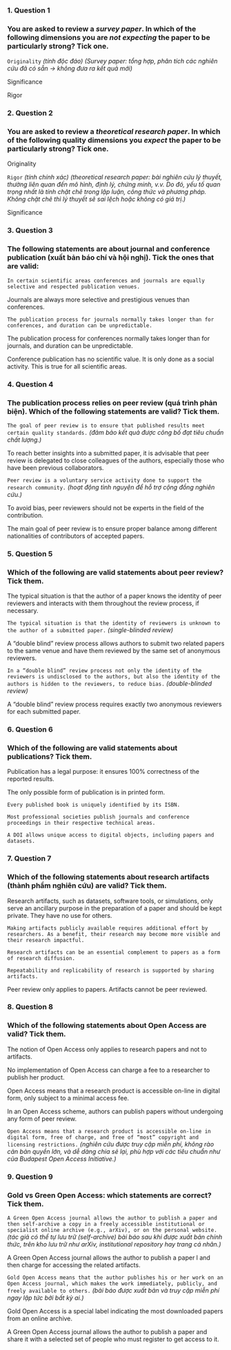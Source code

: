 ### 1. Question 1
### You are asked to review a _survey paper_. In which of the following dimensions you are _not expecting_ the paper to be particularly strong? Tick one.  

``Originality`` _(tính độc đáo)_
_(Survey paper: tổng hợp, phân tích các nghiên cứu đã có sẵn -> không đưa ra kết quả mới)_

Significance

Rigor

### 2. Question 2
### You are asked to review a _theoretical research paper_. In which of the following quality dimensions you _expect_ the paper to be particularly strong? Tick one.

Originality

``Rigor`` _(tính chính xác)_
_(theoretical research paper: bài nghiên cứu lý thuyết, thường liên quan đến mô hình, định lý, chứng minh, v.v. Do đó, yếu tố quan trọng nhất là tính chặt chẽ trong lập luận, công thức và phương pháp. Không chặt chẽ thì lý thuyết sẽ sai lệch hoặc không có giá trị.)_

Significance


### 3. Question 3
### The following statements are about journal and conference publication (xuất bản báo chí và hội nghị). Tick the ones that are valid:

``In certain scientific areas conferences and journals are equally selective and respected publication venues.``

Journals are always more selective and prestigious venues than conferences.

``The publication process for journals normally takes longer than for conferences, and duration can be unpredictable.``

The publication process for conferences normally takes longer than for journals, and duration can be unpredictable.

Conference publication has no scientific value. It is only done as a social activity. This is true for all scientific areas.


### 4. Question 4
### The publication process relies on peer review (quá trình phản biện). Which of the following statements are valid? Tick them.

``The goal of peer review is to ensure that published results meet certain quality standards.``
_(đảm bảo kết quả được công bố đạt tiêu chuẩn chất lượng.)_

To reach better insights into a submitted paper, it is advisable that peer review is delegated to close colleagues of the authors, especially those who have been previous collaborators.

``Peer review is a voluntary service activity done to support the research community.``
_(hoạt động tình nguyện để hỗ trợ cộng đồng nghiên cứu.)_

To avoid bias, peer reviewers should not be experts in the field of the contribution.

The main goal of peer review is to ensure proper balance among different nationalities of contributors of accepted papers.


### 5. Question 5
### Which of the following are valid statements about peer review? Tick them.

The typical situation is that the author of a paper knows the identity of peer reviewers and interacts with them throughout the review process, if necessary.

``The typical situation is that the identity of reviewers is unknown to the author of a submitted paper.``
_(single-blinded review)_


A “double blind” review process allows authors to submit two related papers to the same venue and have them reviewed by the same set of anonymous reviewers.

``In a “double blind” review process not only the identity of the reviewers is undisclosed to the authors, but also the identity of the authors is hidden to the reviewers, to reduce bias.``
_(double-blinded review)_

A “double blind” review process requires exactly two anonymous reviewers for each submitted paper.



### 6. Question 6
### Which of the following are valid statements about publications? Tick them.


Publication has a legal purpose: it ensures 100% correctness of the reported results.

The only possible form of publication is in printed form.

``Every published book is uniquely identified by its ISBN.``

``Most professional societies publish journals and conference proceedings in their respective technical areas.``

``A DOI allows unique access to digital objects, including papers and datasets.``


### 7. Question 7
### Which of the following statements about research artifacts (thành phẩm nghiên cứu) are valid? Tick them.

Research artifacts, such as datasets, software tools, or simulations, only serve an ancillary purpose in the preparation of a paper and should be kept private. They have no use for others.


``Making artifacts publicly available requires additional effort by researchers. As a benefit, their research may become more visible and their research impactful.``

``Research artifacts can be an essential complement to papers as a form of research diffusion.``

``Repeatability and replicability of research is supported by sharing artifacts.``

Peer review only applies to papers. Artifacts cannot be peer reviewed.


### 8. Question 8
### Which of the following statements about Open Access are valid? Tick them.

The notion of Open Access only applies to research papers and not to artifacts.

No implementation of Open Access can charge a fee to a researcher to publish her product.

Open Access means that a research product is accessible on-line in digital form, only subject to a minimal access fee.

In an Open Access scheme, authors can publish papers without undergoing any form of peer review.

``Open Access means that a research product is accessible on-line in digital form, free of charge, and free of “most” copyright and licensing restrictions.``
_(nghiên cứu được truy cập miễn phí, không rào cản bản quyền lớn, và dễ dàng chia sẻ lại, phù hợp với các tiêu chuẩn như của Budapest Open Access Initiative.)_


### 9. Question 9
###  Gold vs Green Open Access: which statements are correct? Tick them.

``A Green Open Access journal allows the author to publish a paper and then self-archive a copy in a freely accessible institutional or specialist online archive (e.g., arXiv), or on the personal website.``
_(tác giả có thể tự lưu trữ (self-archive) bài báo sau khi được xuất bản chính thức, trên kho lưu trữ như arXiv, institutional repository hay trang cá nhân.)_

A Green Open Access journal allows the author to publish a paper l and then charge for accessing the related artifacts.

``Gold Open Access means that the author publishes his or her work on an Open Access journal, which makes the work immediately, publicly, and freely available to others.``
_(bài báo được xuất bản và truy cập miễn phí ngay lập tức bởi bất kỳ ai.)_

Gold Open Access is a special label indicating the most downloaded papers from an online archive.

A Green Open Access journal allows the author to publish a paper and share it with a selected set of people who must register to get access to it.
